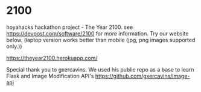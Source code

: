 # 2100
hoyahacks hackathon project - The Year 2100. see https://devpost.com/software/2100 for more information. Try our website below. (laptop version works better than mobile (jpg, png images supported only.))

https://theyear2100.herokuapp.com/


Special thank you to gxercavins. We used his public repo as a base to learn Flask and Image Modification API's 
https://github.com/gxercavins/image-api
